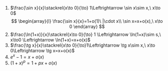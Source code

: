 1. $\frac{\sin x}{x}\stackrel{x\to 0}{\to} 1\Leftrightarrow \sin x\sim x,\ x\to 0$
$$
\begin{array}{l}
\frac{\sin x}{x}=1+o(1)\ |\cdot x\\
\sin x=x+o(x),\ x\to 0
\end{array} 
$$
2. $\frac{\ln(1+x)}{x}\stackrel{x\to 0}{\to} 1 \Leftrightarrow \ln(1+x)\sim s,\ x\to0 \Leftrightarrow \ln(1+x)=x+o(x)$
3. $\frac{\tg x}{x}\stackrel{x\to 0}{\to}1\Leftrightarrow \tg x\sim x,\ x\to 0\Leftrightarrow \tg x=x+o(x)$
4. $e^{x}-1=x+o(x)$
5. $(1+x)^{p}=1+px+o(x)$
